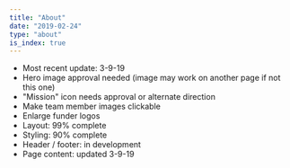 ```yaml
---
title: "About"
date: "2019-02-24"
type: "about"
is_index: true
---
```

- Most recent update: 3-9-19
- Hero image approval needed (image may work on another page if not this one)
- "Mission" icon needs approval or alternate direction
- Make team member images clickable
- Enlarge funder logos
- Layout: 99% complete
- Styling: 90% complete
- Header / footer: in development
- Page content: updated 3-9-19
